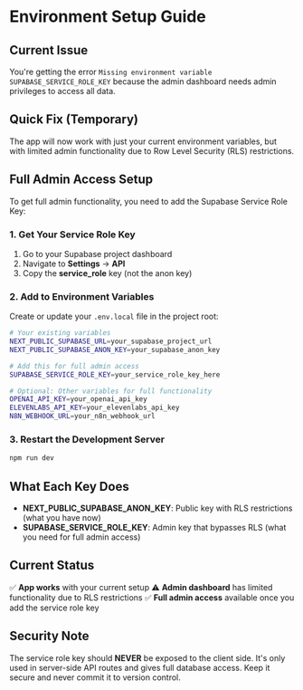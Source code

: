 # Environment Setup Guide

## Current Issue

You're getting the error `Missing environment variable SUPABASE_SERVICE_ROLE_KEY` because the admin dashboard needs admin privileges to access all data.

## Quick Fix (Temporary)

The app will now work with just your current environment variables, but with limited admin functionality due to Row Level Security (RLS) restrictions.

## Full Admin Access Setup

To get full admin functionality, you need to add the Supabase Service Role Key:

### 1. Get Your Service Role Key

1. Go to your Supabase project dashboard
2. Navigate to **Settings** → **API**
3. Copy the **service_role** key (not the anon key)

### 2. Add to Environment Variables

Create or update your `.env.local` file in the project root:

```bash
# Your existing variables
NEXT_PUBLIC_SUPABASE_URL=your_supabase_project_url
NEXT_PUBLIC_SUPABASE_ANON_KEY=your_supabase_anon_key

# Add this for full admin access
SUPABASE_SERVICE_ROLE_KEY=your_service_role_key_here

# Optional: Other variables for full functionality
OPENAI_API_KEY=your_openai_api_key
ELEVENLABS_API_KEY=your_elevenlabs_api_key
N8N_WEBHOOK_URL=your_n8n_webhook_url
```

### 3. Restart the Development Server

```bash
npm run dev
```

## What Each Key Does

- **NEXT_PUBLIC_SUPABASE_ANON_KEY**: Public key with RLS restrictions (what you have now)
- **SUPABASE_SERVICE_ROLE_KEY**: Admin key that bypasses RLS (what you need for full admin access)

## Current Status

✅ **App works** with your current setup
⚠️ **Admin dashboard** has limited functionality due to RLS restrictions
✅ **Full admin access** available once you add the service role key

## Security Note

The service role key should **NEVER** be exposed to the client side. It's only used in server-side API routes and gives full database access. Keep it secure and never commit it to version control.
